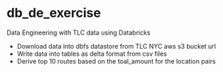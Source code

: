 # db_de_exercise
Data Engineering with TLC data using Databricks

* Download data into dbfs datastore from TLC NYC aws s3 bucket url
* Write data into tables as delta format from csv files
* Derive top 10 routes based on the toal_amount  for the location pairs
